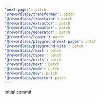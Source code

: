 ```yaml
---
'next-pages': patch
'@rewordlabs/transformer': patch
'@rewordlabs/translator': patch
'@rewordlabs/extractor': patch
'@rewordlabs/formatter': patch
'@rewordlabs/generator': patch
'@rewordlabs/logger': patch
'@rewordlabs/playground-next-pages': patch
'@rewordlabs/playground-vite': patch
'@rewordlabs/react': patch
'@rewordlabs/types': patch
'@rewordlabs/utils': patch
'@rewordlabs/next': patch
'@rewordlabs/node': patch
'@rewordlabs/dev': patch
'@rewordlabs/website': patch
---
```


Initial commit
